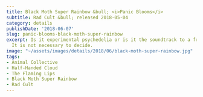 ```yaml
---
title: Black Moth Super Rainbow &bull; <i>Panic Blooms</i>
subtitle: Rad Cult &bull; released 2018-05-04
category: details
publishDate: '2018-06-07'
slug: panic-blooms-black-moth-super-rainbow
excerpt: Is it experimental psychedelia or is it the soundtrack to a fragmented dream?
  It is not necessary to decide.
image: "~/assets/images/details/2018/06/black-moth-super-rainbow.jpg"
tags:
- Animal Collective
- Half-Handed Cloud
- The Flaming Lips
- Black Moth Super Rainbow
- Rad Cult
---
```


